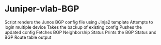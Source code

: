 # Juniper-vlab-BGP

Script renders the Junos BGP config file using Jinja2 template
Attempts to login multiple device
Takes the backup of existing config
Pushes the updated config
Fetches BGP Neighborship Status 
Prints the BGP Status and BGP Route table output

